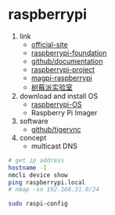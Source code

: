# raspberrypi

1. link
   * [official-site](https://www.raspberrypi.com/)
   * [raspberrypi-foundation](https://www.raspberrypi.org/)
   * [github/documentation](https://github.com/raspberrypi/documentation)
   * [raspberrypi-project](https://projects.raspberrypi.org/en)
   * [magpi-raspberrypi](https://magpi.raspberrypi.com/)
   * [树莓派实验室](http://shumeipai.nxez.com/)
2. download and install OS
   * [raspberrypi-OS](https://www.raspberrypi.com/software/)
   * Raspberry Pi Imager
3. software
   * [github/tigervnc](https://github.com/TigerVNC/tigervnc)
4. concept
   * multicast DNS

```bash
# get ip address
hostname -I
nmcli device show
ping raspberrypi.local
# nmap -sn 192.168.31.0/24

sudo raspi-config
```
